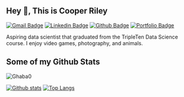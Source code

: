 ## Hey 👋, This is Cooper Riley
[![Gmail Badge](https://img.shields.io/badge/-cooper.l.riley@outlook.com-c14438?style=flat&logo=Gmail&logoColor=white&link=mailto:cooper.l.riley@outlook.com)](mailto:cooper.l.riley@outlook.com) 
[![Linkedin Badge](https://img.shields.io/badge/-cooper.l.riley-0072b1?style=flat&logo=Linkedin&logoColor=white&link=https://www.linkedin.com/in/cooper.l.riley/)](https://www.linkedin.com/in/cooper.l.riley/) [![Github Badge](https://img.shields.io/badge/-Ghaba0-grey?style=flat&logo=github&logoColor=white&link=https://github.com/Ghaba0/)](https://www.github.com/Ghaba0/)  [![Portfolio Badge](https://img.shields.io/badge/portfolio-web-blue?style=flat&link=https://github.com/Ghaba0?tab=repositories/)](https://github.com/Ghaba0?tab=repositories/) <p align='left'>Aspiring data scientist that graduated from the TripleTen Data Science course. I enjoy video games, photography, and animals.</p>
## Some of my Github Stats
<p align=left> <img src=https://komarev.com/ghpvc/?username=Ghaba0 alt=Ghaba0 /> </p>

[![Github stats](https://github-readme-stats.vercel.app/api?username=Ghaba0&show_icons=true&include_all_commits=true)](https://github.com/Ghaba0/github-readme-stats)
[![Top Langs](https://github-readme-stats.vercel.app/api/top-langs/?username=Ghaba0&layout=compact)](https://github.com/Ghaba0/github-readme-stats)
